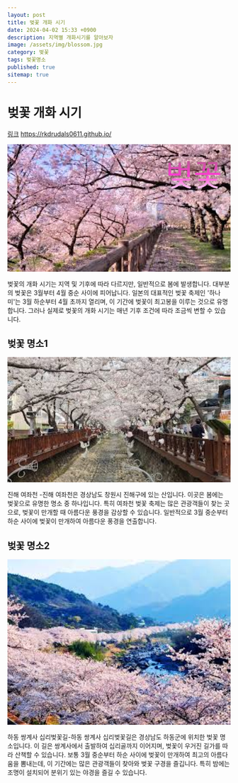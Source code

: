 ```yaml
---
layout: post
title: 벚꽃 개화 시기
date: 2024-04-02 15:33 +0900
description: 지역별 개화시기를 알아보자
image: /assets/img/blossom.jpg
category: 벚꽃
tags: 벚꽃명소
published: true
sitemap: true
---
```


# 벚꽃 개화 시기

[링크](https://rkdrudals0611.github.io/)
<https://rkdrudals0611.github.io/>

![이미지](/assets/img/blossom.jpg)


벚꽃의 개화 시기는 지역 및 기후에 따라 다르지만, 일반적으로 봄에 발생합니다. 대부분의 벚꽃은 3월부터 4월 중순 사이에 피어납니다. 일본의 대표적인 벚꽃 축제인 '하나미'는 3월 하순부터 4월 초까지 열리며, 이 기간에 벚꽃이 최고봉을 이루는 것으로 유명합니다. 그러나 실제로 벚꽃의 개화 시기는 매년 기후 조건에 따라 조금씩 변할 수 있습니다.

## 벚꽃 명소1

![이미지](/assets/img/image%20859.png)

진해 여좌천 -진해 여좌천은 경상남도 창원시 진해구에 있는 산입니다. 이곳은 봄에는 벚꽃으로 유명한 명소 중 하나입니다. 특히 여좌천 벚꽃 축제는 많은 관광객들이 찾는 곳으로, 벚꽃이 만개할 때 아름다운 풍경을 감상할 수 있습니다. 일반적으로 3월 중순부터 하순 사이에 벚꽃이 만개하여 아름다운 풍경을 연출합니다.

## 벚꽃 명소2
![이미지](/assets/img/image%20860.png)

하동 쌍계사 십리벚꽃길-하동 쌍계사 십리벚꽃길은 경상남도 하동군에 위치한 벚꽃 명소입니다. 이 길은 쌍계사에서 출발하여 십리골까지 이어지며, 벚꽃이 우거진 길가를 따라 산책할 수 있습니다. 보통 3월 중순부터 하순 사이에 벚꽃이 만개하여 최고의 아름다움을 뽐내는데, 이 기간에는 많은 관광객들이 찾아와 벚꽃 구경을 즐깁니다. 특히 밤에는 조명이 설치되어 분위기 있는 야경을 즐길 수 있습니다.